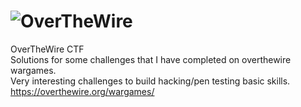 # ![_OverTheWire_](https://overthewire.org/wargames/ )
OverTheWire CTF  
Solutions for some challenges that I have completed on overthewire wargames.  
Very interesting challenges to build hacking/pen testing basic skills.   
https://overthewire.org/wargames/  
